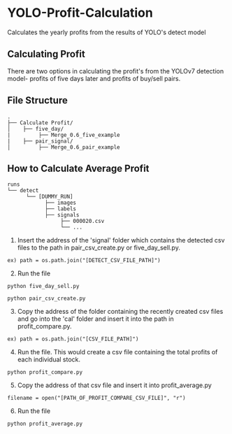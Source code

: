# YOLO-Profit-Calculation
Calculates the yearly profits from the results of YOLO's detect model


## Calculating Profit

There are two options in calculating the profit's from the YOLOv7 detection model- profits of five days later and profits of buy/sell pairs.


## File Structure

```
.
├── Calculate Profit/
│    ├── five_day/
|         ├── Merge_0.6_five_example
|    ├── pair_signal/
│         ├── Merge_0.6_pair_example

```
## How to Calculate Average Profit

```
runs
└── detect
      └── [DUMMY_RUN]
            ├── images
            ├── labels  
            ├── signals
                 ├── 000020.csv
                 └── ...

```

1. Insert the address of the 'signal' folder which contains the detected csv files to the path in pair_csv_create.py or five_day_sell.py.
```
ex) path = os.path.join("[DETECT_CSV_FILE_PATH]")
```
2. Run the file

```
python five_day_sell.py

python pair_csv_create.py
```

3. Copy the address of the folder containing the recently created csv files and go into the 'cal' folder and insert it into the path in profit_compare.py.  
```
ex) path = os.path.join("[CSV_FILE_PATH]")
```
4. Run the file. This would create a csv file containing the total profits of each individual stock. 

```
python profit_compare.py
```

5. Copy the address of that csv file and insert it into profit_average.py

```
filename = open("[PATH_OF_PROFIT_COMPARE_CSV_FILE]", "r")

```
6. Run the file

```
python profit_average.py
```







